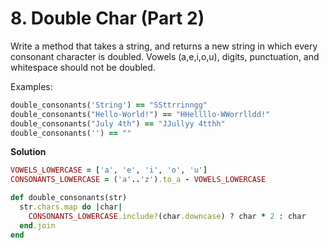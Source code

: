 # 8. Double Char (Part 2)

Write a method that takes a string, and returns a new string in which every consonant character is doubled. Vowels (a,e,i,o,u), digits, punctuation, and whitespace should not be doubled.

Examples:

```ruby
double_consonants('String') == "SSttrrinngg"
double_consonants("Hello-World!") == "HHellllo-WWorrlldd!"
double_consonants("July 4th") == "JJullyy 4tthh"
double_consonants('') == ""
```

**Solution**

```ruby
VOWELS_LOWERCASE = ['a', 'e', 'i', 'o', 'u']
CONSONANTS_LOWERCASE = ('a'..'z').to_a - VOWELS_LOWERCASE

def double_consonants(str)
  str.chars.map do |char|
    CONSONANTS_LOWERCASE.include?(char.downcase) ? char * 2 : char
  end.join
end
```

